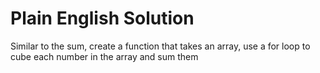 # Plain English Solution
Similar to the sum, create a function that takes an array, use a for loop to cube each number in the array and sum them